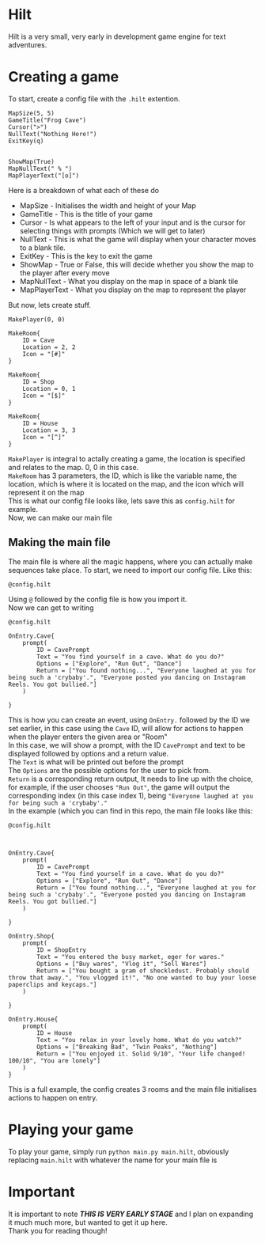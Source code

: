 # Hilt
Hilt is a very small, very early in development game engine for text adventures.
# Creating a game
To start, create a config file with the `.hilt` extention.
```
MapSize(5, 5)
GameTitle("Frog Cave")
Cursor(">")
NullText("Nothing Here!")
ExitKey(q)


ShowMap(True)
MapNullText(" % ")
MapPlayerText("[o]")
```
Here is a breakdown of what each of these do<br>
<ul>
  <li>MapSize - Initialises the width and height of your Map</li>
  <li>GameTitle - This is the title of your game</li>
  <li>Cursor - Is what appears to the left of your input and is the cursor for selecting things with prompts (Which we will get to later)</li>
  <li>NullText - This is what the game will display when your character moves to a blank tile.</li>
  <li>ExitKey - This is the key to exit the game</li>
  <li>ShowMap - True or False, this will decide whether you show the map to the player after every move</li>
  <li>MapNullText - What you display on the map in space of a blank tile</li>
  <li>MapPlayerText - What you display on the map to represent the player</li>
</ul>
But now, lets create stuff.<br>

```
MakePlayer(0, 0)

MakeRoom{
    ID = Cave
    Location = 2, 2
    Icon = "[#]"
}

MakeRoom{
    ID = Shop
    Location = 0, 1
    Icon = "[$]"
}

MakeRoom{
    ID = House
    Location = 3, 3
    Icon = "[^]"
}
```
`MakePlayer` is integral to actally creating a game, the location is specified and relates to the map. 0, 0 in this case.<br>
`MakeRoom` has 3 parameters, the ID, which is like the variable name, the location, which is where it is located on the map, and the icon which will represent it on the map<br>
This is what our config file looks like, lets save this as `config.hilt` for example.<br>
Now, we can make our main file<br>

## Making the main file
The main file is where all the magic happens, where you can actually make sequences take place. To start, we need to import our config file. Like this:<br>
```
@config.hilt
```
Using `@` followed by the config file is how you import it.<br>
Now we can get to writing<br>
```
@config.hilt

OnEntry.Cave{
    prompt(
        ID = CavePrompt
        Text = "You find yourself in a cave. What do you do?"
        Options = ["Explore", "Run Out", "Dance"]
        Return = ["You found nothing...", "Everyone laughed at you for being such a 'crybaby'.", "Everyone posted you dancing on Instagram Reels. You got bullied."]
    )

}
```
This is how you can create an event, using `OnEntry.` followed by the ID we set earlier, in this case using the `Cave` ID, will allow for actions to happen when the player enters the given area or "Room"<br>
In this case, we will show a prompt, with the ID `CavePrompt` and text to be displayed followed by options and a return value.<br>
The `Text` is what will be printed out before the prompt<br>
The `Options` are the possible options for the user to pick from.<br>
`Return` is a corresponding return output, It needs to line up with the choice, for example, if the user chooses `"Run Out"`, the game will output the corresponding index (in this case index 1), being `"Everyone laughed at you for being such a 'crybaby'."`<br>
In the example (which you can find in this repo, the main file looks like this:<br>
```
@config.hilt



OnEntry.Cave{
    prompt(
        ID = CavePrompt
        Text = "You find yourself in a cave. What do you do?"
        Options = ["Explore", "Run Out", "Dance"]
        Return = ["You found nothing...", "Everyone laughed at you for being such a 'crybaby'.", "Everyone posted you dancing on Instagram Reels. You got bullied."]
    )

}

OnEntry.Shop{
    prompt(
        ID = ShopEntry
        Text = "You entered the busy market, eger for wares."
        Options = ["Buy wares", "Vlog it", "Sell Wares"]
        Return = ["You bought a gram of sheckledust. Probably should throw that away.", "You vlogged it!", "No one wanted to buy your loose paperclips and keycaps."]
    )

}

OnEntry.House{
    prompt(
        ID = House
        Text = "You relax in your lovely home. What do you watch?"
        Options = ["Breaking Bad", "Twin Peaks", "Nothing"]
        Return = ["You enjoyed it. Solid 9/10", "Your life changed! 100/10", "You are lonely"]
    )
}
```
This is a full example, the config creates 3 rooms and the main file initialises actions to happen on entry.<br>
# Playing your game
To play your game, simply run `python main.py main.hilt`, obviously replacing `main.hilt` with whatever the name for your main file is<br>

# Important
It is important to note ***THIS IS VERY EARLY STAGE*** and I plan on expanding it much much more, but wanted to get it up here.<br>
Thank you for reading though!
